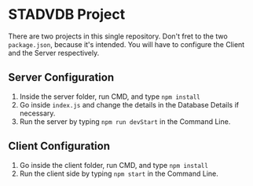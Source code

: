 # STADVDB Project

There are two projects in this single repository. Don't fret to the two `package.json`, because it's intended. You will have to configure the Client and the Server respectively.

## Server Configuration
1. Inside the server folder, run CMD, and type `npm install`
2. Go inside `index.js` and change the details in the Database Details if necessary.
3. Run the server by typing `npm run devStart` in the Command Line.

## Client Configuration
1. Go inside the client folder, run CMD, and type `npm install`
2. Run the client side by typing `npm start` in the Command Line.

